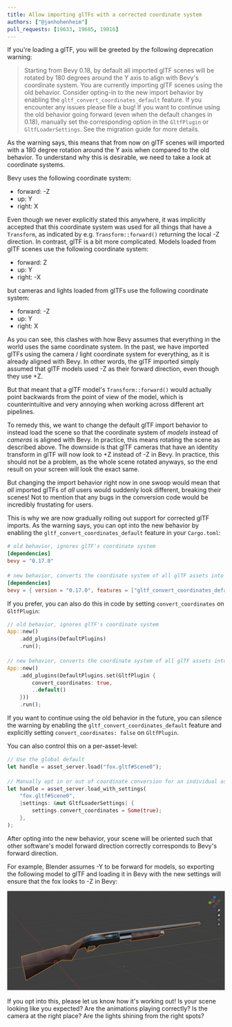 ```yaml
---
title: Allow importing glTFs with a corrected coordinate system
authors: ["@janhohenheim"]
pull_requests: [19633, 19685, 19816]
---
```


If you're loading a glTF, you will be greeted by the following deprecation warning:

> Starting from Bevy 0.18, by default all imported glTF scenes will be rotated by 180 degrees around the Y axis to align with Bevy's coordinate system.
> You are currently importing glTF scenes using the old behavior. Consider opting-in to the new import behavior by enabling the `gltf_convert_coordinates_default` feature.
> If you encounter any issues please file a bug!
> If you want to continue using the old behavior going forward (even when the default changes in 0.18), manually set the corresponding option in the `GltfPlugin` or `GltfLoaderSettings`.
> See the migration guide for more details.

As the warning says, this means that from now on glTF scenes will imported with a 180 degree rotation around the Y axis when compared to the old behavior.
To understand why this is desirable, we need to take a look at coordinate systems.

Bevy uses the following coordinate system:

- forward: -Z
- up: Y
- right: X

Even though we never explicitly stated this anywhere, it was implicitly accepted that this coordinate system was used for all things that have a `Transform`,
as indicated by e.g. `Transform::forward()` returning the local -Z direction. In contrast, glTF is a bit more complicated. Models loaded from glTF scenes use the following coordinate system:

- forward: Z
- up: Y
- right: -X

but cameras and lights loaded from glTFs use the following coordinate system:

- forward: -Z
- up: Y
- right: X

As you can see, this clashes with how Bevy assumes that everything in the world uses the same coordinate system.
In the past, we have imported glTFs using the camera / light coordinate system for everything, as it is already aligned with Bevy.
In other words, the glTF imported simply assumed that glTF models used -Z as their forward direction, even though they use +Z.

But that meant that a glTF model's `Transform::forward()` would actually point backwards from the point of view of the model,
which is counterintuitive and very annoying when working across different art pipelines.

To remedy this, we want to change the default glTF import behavior to instead load the scene so that the coordinate system of *models* instead of *cameras* is aligned with Bevy.
In practice, this means rotating the scene as described above.
The downside is that glTF cameras that have an identity transform in glTF will now look to +Z instead of -Z in Bevy. In practice, this should not be a problem,
as the whole scene rotated anyways, so the end result on your screen will look the exact same.

But changing the import behavior right now in one swoop would mean that *all* imported glTFs of *all* users would suddenly look different, breaking their scenes!
Not to mention that any bugs in the conversion code would be incredibly frustating for users.

This is why we are now gradually rolling out support for corrected glTF imports.
As the warning says, you can opt into the new behavior by enabling the `gltf_convert_coordinates_default` feature in your `Cargo.toml`:

```toml
# old behavior, ignores glTF's coordinate system
[dependencies]
bevy = "0.17.0"

# new behavior, converts the coordinate system of all glTF assets into Bevy's coordinate system
[dependencies]
bevy = { version = "0.17.0", features = ["gltf_convert_coordinates_default"] }
```

If you prefer, you can also do this in code by setting `convert_coordinates` on `GltfPlugin`:

```rust
// old behavior, ignores glTF's coordinate system
App::new()
    .add_plugins(DefaultPlugins)
    .run();

// new behavior, converts the coordinate system of all glTF assets into Bevy's coordinate system
App::new()
    .add_plugins(DefaultPlugins.set(GltfPlugin {
        convert_coordinates: true,
        ..default()
    }))
    .run();
```

If you want to continue using the old behavior in the future, you can silence the warning by enabling the `gltf_convert_coordinates_default` feature
and explicitly setting `convert_coordinates: false` on `GltfPlugin`.

You can also control this on a per-asset-level:

```rust
// Use the global default
let handle = asset_server.load("fox.gltf#Scene0");

// Manually opt in or out of coordinate conversion for an individual asset
let handle = asset_server.load_with_settings(
    "fox.gltf#Scene0",
    |settings: &mut GltfLoaderSettings| {
        settings.convert_coordinates = Some(true);
    },
);
```

After opting into the new behavior, your scene will be oriented such that other software's model forward direction correctly corresponds to Bevy's forward direction.

For example, Blender assumes -Y to be forward for models, so exporting the following model to glTF and loading it in Bevy with the new settings will ensure that the fox looks to -Z in Bevy:

<!-- TODO: Add png from PR description -->
![Blender Coordinate System](blender-coords.png)

If you opt into this, please let us know how it's working out! Is your scene looking like you expected? Are the animations playing correctly? Is the camera at the right place? Are the lights shining from the right spots?
